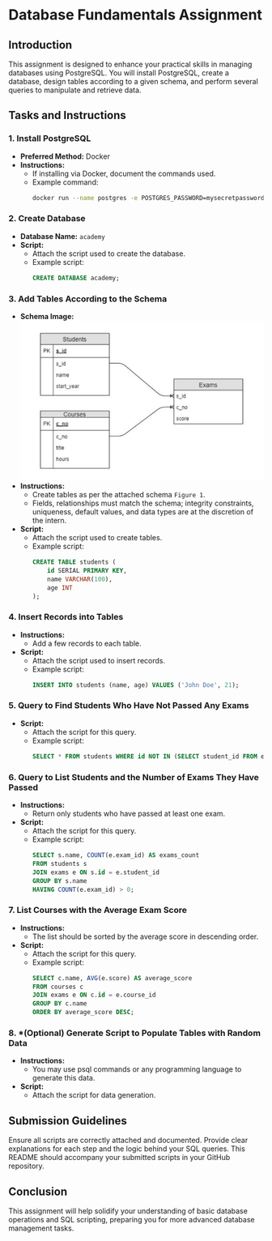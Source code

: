 # Database Fundamentals Assignment

## Introduction
This assignment is designed to enhance your practical skills in managing databases using PostgreSQL. You will install PostgreSQL, create a database, design tables according to a given schema, and perform several queries to manipulate and retrieve data.

## Tasks and Instructions

### 1. Install PostgreSQL
- **Preferred Method:** Docker
- **Instructions:**
  - If installing via Docker, document the commands used.
  - Example command:
    ```bash
    docker run --name postgres -e POSTGRES_PASSWORD=mysecretpassword -d postgres
    ```

### 2. Create Database
- **Database Name:** `academy`
- **Script:**
  - Attach the script used to create the database.
  - Example script:
    ```sql
    CREATE DATABASE academy;
    ```

### 3. Add Tables According to the Schema

- **Schema Image:**
  ![Database Schema](shema.jpg)
- **Instructions:**
  - Create tables as per the attached schema `Figure 1`.
  - Fields, relationships must match the schema; integrity constraints, uniqueness, default values, and data types are at the discretion of the intern.
- **Script:**
  - Attach the script used to create tables.
  - Example script:
    ```sql
    CREATE TABLE students (
        id SERIAL PRIMARY KEY,
        name VARCHAR(100),
        age INT
    );
    ```

### 4. Insert Records into Tables
- **Instructions:**
  - Add a few records to each table.
- **Script:**
  - Attach the script used to insert records.
  - Example script:
    ```sql
    INSERT INTO students (name, age) VALUES ('John Doe', 21);
    ```

### 5. Query to Find Students Who Have Not Passed Any Exams
- **Script:**
  - Attach the script for this query.
  - Example script:
    ```sql
    SELECT * FROM students WHERE id NOT IN (SELECT student_id FROM exams);
    ```

### 6. Query to List Students and the Number of Exams They Have Passed
- **Instructions:**
  - Return only students who have passed at least one exam.
- **Script:**
  - Attach the script for this query.
  - Example script:
    ```sql
    SELECT s.name, COUNT(e.exam_id) AS exams_count
    FROM students s
    JOIN exams e ON s.id = e.student_id
    GROUP BY s.name
    HAVING COUNT(e.exam_id) > 0;
    ```

### 7. List Courses with the Average Exam Score
- **Instructions:**
  - The list should be sorted by the average score in descending order.
- **Script:**
  - Attach the script for this query.
  - Example script:
    ```sql
    SELECT c.name, AVG(e.score) AS average_score
    FROM courses c
    JOIN exams e ON c.id = e.course_id
    GROUP BY c.name
    ORDER BY average_score DESC;
    ```

### 8. *(Optional) Generate Script to Populate Tables with Random Data
- **Instructions:**
  - You may use psql commands or any programming language to generate this data.
- **Script:**
  - Attach the script for data generation.

## Submission Guidelines
Ensure all scripts are correctly attached and documented. Provide clear explanations for each step and the logic behind your SQL queries. This README should accompany your submitted scripts in your GitHub repository.

## Conclusion
This assignment will help solidify your understanding of basic database operations and SQL scripting, preparing you for more advanced database management tasks.
